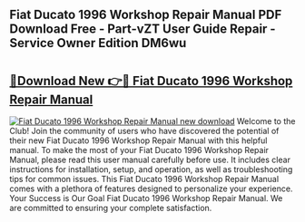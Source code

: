 ## Fiat Ducato 1996 Workshop Repair Manual PDF Download Free - Part-vZT User Guide Repair - Service Owner Edition DM6wu

# <h2><a href="http://bc73287.oget.top/?id=Fiat+Ducato+1996+Workshop+Repair+Manual">🔗Download New 👉🔴 Fiat Ducato 1996 Workshop Repair Manual</a></h2>

[![Fiat Ducato 1996 Workshop Repair Manual new download](https://i.imgur.com/5g1atiW.png)](http://bc73287.oget.top/?id=Fiat+Ducato+1996+Workshop+Repair+Manual)
Welcome to the Club! Join the community of users who have discovered the potential of their new Fiat Ducato 1996 Workshop Repair Manual with this helpful manual. To make the most of your Fiat Ducato 1996 Workshop Repair Manual, please read this user manual carefully before use. It includes clear instructions for installation, setup, and operation, as well as troubleshooting tips for common issues. This Fiat Ducato 1996 Workshop Repair Manual comes with a plethora of features designed to personalize your experience. Your Success is Our Goal Fiat Ducato 1996 Workshop Repair Manual. We are committed to ensuring your complete satisfaction.
